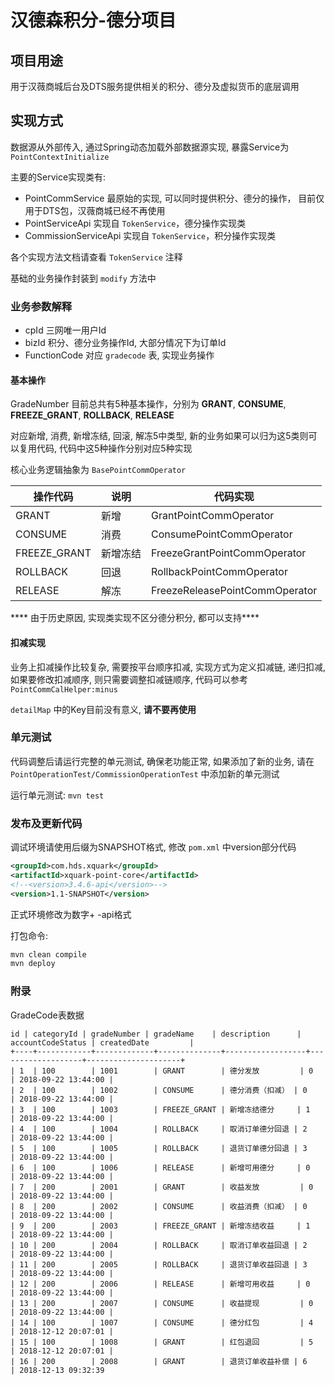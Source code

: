 # 汉德森积分-德分项目

## 项目用途

用于汉薇商城后台及DTS服务提供相关的积分、德分及虚拟货币的底层调用

## 实现方式

数据源从外部传入, 通过Spring动态加载外部数据源实现, 暴露Service为 `PointContextInitialize`

主要的Service实现类有:

* PointCommService 最原始的实现, 可以同时提供积分、德分的操作， 目前仅用于DTS包，汉薇商城已经不再使用
* PointServiceApi 实现自 `TokenService`，德分操作实现类
* CommissionServiceApi 实现自 `TokenService`，积分操作实现类

各个实现方法文档请查看 `TokenService` 注释

基础的业务操作封装到 `modify` 方法中

### 业务参数解释

* cpId 三网唯一用户Id
* bizId 积分、德分业务操作Id, 大部分情况下为订单Id
* FunctionCode 对应 `gradecode` 表, 实现业务操作

#### 基本操作

GradeNumber 目前总共有5种基本操作，分别为 **GRANT**, **CONSUME**, **FREEZE_GRANT**, **ROLLBACK**, **RELEASE** 

对应新增, 消费, 新增冻结, 回滚, 解冻5中类型, 新的业务如果可以归为这5类则可以复用代码, 代码中这5种操作分别对应5种实现

核心业务逻辑抽象为 `BasePointCommOperator`


| 操作代码     | 说明     | 代码实现                       |
|--------------|----------|--------------------------------|
| GRANT        | 新增     | GrantPointCommOperator         |
| CONSUME      | 消费     | ConsumePointCommOperator       |
| FREEZE_GRANT | 新增冻结 | FreezeGrantPointCommOperator   |
| ROLLBACK     | 回退     | RollbackPointCommOperator      |
| RELEASE      | 解冻     | FreezeReleasePointCommOperator |

**** 由于历史原因, 实现类实现不区分德分积分, 都可以支持****

#### 扣减实现

业务上扣减操作比较复杂, 需要按平台顺序扣减, 实现方式为定义扣减链, 递归扣减,
如果要修改扣减顺序, 则只需要调整扣减链顺序, 代码可以参考 `PointCommCalHelper:minus`

`detailMap` 中的Key目前没有意义, **请不要再使用**

### 单元测试

代码调整后请运行完整的单元测试, 确保老功能正常, 如果添加了新的业务, 请在 `PointOperationTest/CommissionOperationTest`
中添加新的单元测试

运行单元测试: `mvn test`

### 发布及更新代码

调试环境请使用后缀为SNAPSHOT格式, 修改 `pom.xml` 中version部分代码

```xml
<groupId>com.hds.xquark</groupId>
<artifactId>xquark-point-core</artifactId>
<!--<version>3.4.6-api</version>-->
<version>1.1-SNAPSHOT</version>
```

正式环境修改为数字+ -api格式

打包命令:

```sh
mvn clean compile
mvn deploy
```

### 附录

GradeCode表数据

```
id | categoryId | gradeNumber | gradeName    | description      | accountCodeStatus | createdDate         |
+----+------------+-------------+--------------+------------------+-------------------+---------------------+
| 1  | 100        | 1001        | GRANT        | 德分发放         | 0                 | 2018-09-22 13:44:00 |
| 2  | 100        | 1002        | CONSUME      | 德分消费（扣减） | 0                 | 2018-09-22 13:44:00 |
| 3  | 100        | 1003        | FREEZE_GRANT | 新增冻结德分     | 1                 | 2018-09-22 13:44:00 |
| 4  | 100        | 1004        | ROLLBACK     | 取消订单德分回退 | 2                 | 2018-09-22 13:44:00 |
| 5  | 100        | 1005        | ROLLBACK     | 退货订单德分回退 | 3                 | 2018-09-22 13:44:00 |
| 6  | 100        | 1006        | RELEASE      | 新增可用德分     | 0                 | 2018-09-22 13:44:00 |
| 7  | 200        | 2001        | GRANT        | 收益发放         | 0                 | 2018-09-22 13:44:00 |
| 8  | 200        | 2002        | CONSUME      | 收益消费（扣减） | 0                 | 2018-09-22 13:44:00 |
| 9  | 200        | 2003        | FREEZE_GRANT | 新增冻结收益     | 1                 | 2018-09-22 13:44:00 |
| 10 | 200        | 2004        | ROLLBACK     | 取消订单收益回退 | 2                 | 2018-09-22 13:44:00 |
| 11 | 200        | 2005        | ROLLBACK     | 退货订单收益回退 | 3                 | 2018-09-22 13:44:00 |
| 12 | 200        | 2006        | RELEASE      | 新增可用收益     | 0                 | 2018-09-22 13:44:00 |
| 13 | 200        | 2007        | CONSUME      | 收益提现         | 0                 | 2018-09-22 13:44:00 |
| 14 | 100        | 1007        | CONSUME      | 德分红包         | 4                 | 2018-12-12 20:07:01 |
| 15 | 100        | 1008        | GRANT        | 红包退回         | 5                 | 2018-12-12 20:07:01 |
| 16 | 200        | 2008        | GRANT        | 退货订单收益补偿 | 6                 | 2018-12-13 09:32:39
```
